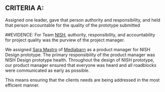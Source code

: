 ## CRITERIA A: 
Assigned one leader, gave that person authority and responsibility, and held that person accountable for the quality of the prototype submitted

##EVIDENCE: 
For Team [NISH](www.nishconsulting.com), authority, responsibility, and accountability for project quality was the purview of the project manager.

We assigned [Sara Mastro](https://www.linkedin.com/profile/view?id=2380607&authType=NAME_SEARCH&authToken=ROLz&locale=en_US&trk=tyah&trkInfo=clickedVertical%3Amynetwork%2Cidx%3A1-1-1%2CtarId%3A1436224400856%2Ctas%3Asara%20mas) of [Mediabarn](http://www.mediabarninc.com/) as a product manager for NISH Design prototype. The primary responsibility of the product manager was NISH Design prototype health. Throughout the design of NISH prototype, our product manager ensured that everyone was heard and all roadblocks were communicated as early as possible.

This means ensuring that the clients needs are being addressed in the most efficient manner.
